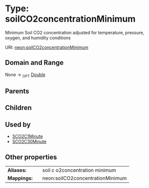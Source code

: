 
# Type: soilCO2concentrationMinimum


Minimum Soil CO2 concentration adjusted for temperature, pressure, oxygen, and humidity conditions

URI: [neon:soilCO2concentrationMinimum](https://data.neonscience.org/soilCO2concentrationMinimum)


## Domain and Range

None ->  <sub>OPT</sub> [Double](types/Double.md)

## Parents


## Children


## Used by

 * [SCO2C1Minute](SCO2C1Minute.md)
 * [SCO2C30Minute](SCO2C30Minute.md)

## Other properties

|  |  |  |
| --- | --- | --- |
| **Aliases:** | | soil c o2concentration minimum |
| **Mappings:** | | neon:soilCO2concentrationMinimum |

